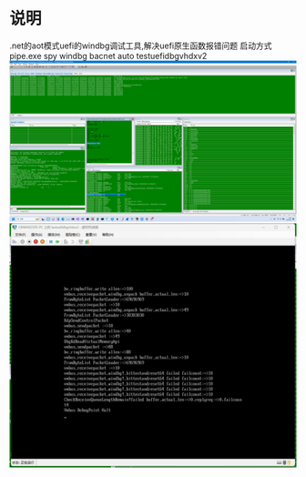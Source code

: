 # 说明
.net的aot模式uefi的windbg调试工具,解决uefi原生函数报错问题
启动方式
pipe.exe spy windbg bacnet auto testuefidbgvhdxv2
![1](img/1.png)
![2](img/2.png)